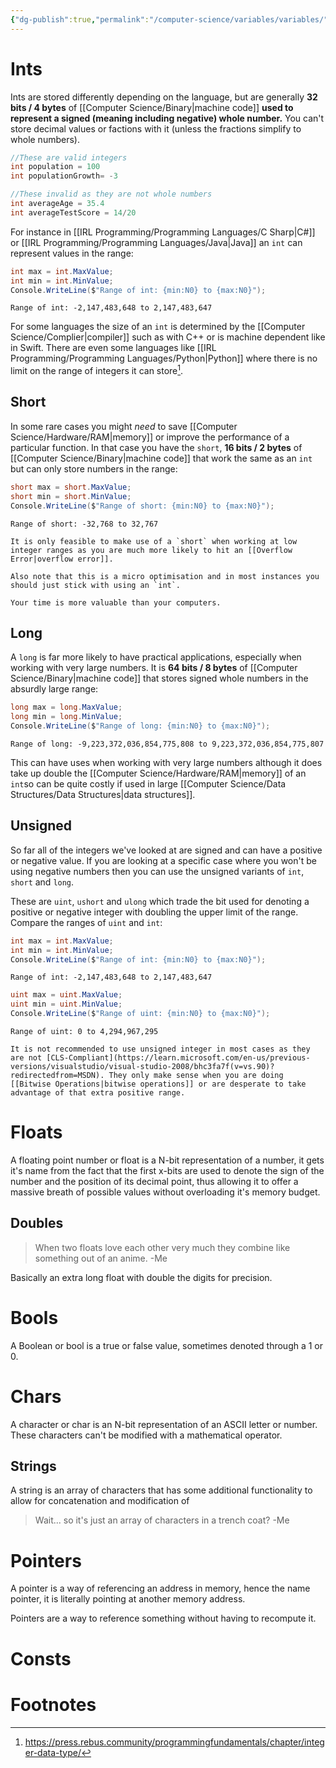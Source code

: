 ```yaml
---
{"dg-publish":true,"permalink":"/computer-science/variables/variables/","tags":["nooblet","beginner"]}
---
```


# Ints

Ints are stored differently depending on the language, but are generally **32 bits / 4 bytes** of [[Computer Science/Binary\|machine code]] **used to represent a signed (meaning including negative) whole number.** You can't store decimal values or factions with it (unless the fractions simplify to whole numbers).

```csharp
//These are valid integers
int population = 100
int populationGrowth= -3

//These invalid as they are not whole numbers
int averageAge = 35.4
int averageTestScore = 14/20
```

For instance in [[IRL Programming/Programming Languages/C Sharp\|C#]] or [[IRL Programming/Programming Languages/Java\|Java]] an `int` can represent values in the range:
```csharp
int max = int.MaxValue;
int min = int.MinValue;
Console.WriteLine($"Range of int: {min:N0} to {max:N0}");
```
```output
Range of int: -2,147,483,648 to 2,147,483,647
```

For some languages the size of an `int` is determined by the [[Computer Science/Complier\|compiler]] such as with C++ or is machine dependent like in Swift. There are even some languages like [[IRL Programming/Programming Languages/Python\|Python]] where there is no limit on the range of integers it can store[^1].

## Short

In some rare cases you might *need* to save [[Computer Science/Hardware/RAM\|memory]] or improve the performance of a particular function. In that case you have the `short`, **16 bits / 2 bytes** of [[Computer Science/Binary\|machine code]] that work the same as an `int` but can only store numbers in the range:
```csharp
short max = short.MaxValue;
short min = short.MinValue;
Console.WriteLine($"Range of short: {min:N0} to {max:N0}");
```
```output
Range of short: -32,768 to 32,767
```

```ad-warning
It is only feasible to make use of a `short` when working at low integer ranges as you are much more likely to hit an [[Overflow Error|overflow error]].

Also note that this is a micro optimisation and in most instances you should just stick with using an `int`. 

Your time is more valuable than your computers.
```

## Long

A `long` is far more likely to have practical applications, especially when working with very large numbers. It is **64 bits / 8 bytes** of [[Computer Science/Binary\|machine code]] that stores signed whole numbers in the absurdly large range:
```csharp
long max = long.MaxValue;
long min = long.MinValue;
Console.WriteLine($"Range of long: {min:N0} to {max:N0}");
```
```output
Range of long: -9,223,372,036,854,775,808 to 9,223,372,036,854,775,807
```

This can have uses when working with very large numbers although it does take up double the [[Computer Science/Hardware/RAM\|memory]] of an `int`so can be quite costly if used in large [[Computer Science/Data Structures/Data Structures\|data structures]].

## Unsigned

So far all of the integers we've looked at are signed and can have a positive or negative value. If you are looking at a specific case where you won't be using negative numbers then you can use the unsigned variants of `int`, `short` and `long`.

These are `uint`, `ushort` and `ulong` which trade the bit used for denoting a positive or negative integer with doubling the upper limit of the range. Compare the ranges of `uint` and `int`:
```csharp
int max = int.MaxValue;
int min = int.MinValue;
Console.WriteLine($"Range of int: {min:N0} to {max:N0}");
```
```output
Range of int: -2,147,483,648 to 2,147,483,647
```

```csharp
uint max = uint.MaxValue;
uint min = uint.MinValue;
Console.WriteLine($"Range of uint: {min:N0} to {max:N0}");
```
```output
Range of uint: 0 to 4,294,967,295
```

```ad-warning
It is not recommended to use unsigned integer in most cases as they are not [CLS-Compliant](https://learn.microsoft.com/en-us/previous-versions/visualstudio/visual-studio-2008/bhc3fa7f(v=vs.90)?redirectedfrom=MSDN). They only make sense when you are doing [[Bitwise Operations|bitwise operations]] or are desperate to take advantage of that extra positive range.
```

# Floats

A floating point number or float is a N-bit representation of a number, it gets it's name from the fact that the first x-bits are used to denote the sign of the number and the position of its decimal point, thus allowing it to offer a massive breath of possible values without overloading it's memory budget.
## Doubles

>When two floats love each other very much they combine like something out of an anime.
>-Me

Basically an extra long float with double the digits for precision.

# Bools

A Boolean or bool is a true or false value, sometimes denoted through a 1 or 0.

# Chars

A character or char is an N-bit representation of an ASCII letter or number. These characters can't be modified with a mathematical operator.
## Strings

A string is an array of characters that has some additional functionality to allow for concatenation and modification of 

>Wait... so it's just an array of characters in a trench coat?
>-Me

# Pointers

A pointer is a way of referencing an address in memory, hence the name pointer, it is literally pointing at another memory address.

Pointers are a way to reference something without having to recompute it.

# Consts



# Footnotes

[^1]: https://press.rebus.community/programmingfundamentals/chapter/integer-data-type/